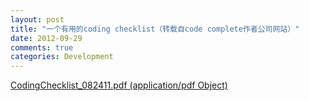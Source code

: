 ```yaml
---
layout: post
title: "一个有用的coding checklist（转载自code complete作者公司网站）"
date: 2012-09-29
comments: true
categories: Development
---
```

<a href="http://info.construx.com/rs/construx/images/CodingChecklist_082411.pdf">CodingChecklist_082411.pdf (application/pdf Object)</a><br />